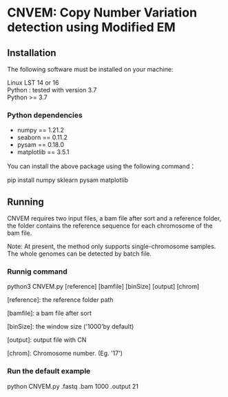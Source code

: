 # CNVEM: Copy Number Variation detection using Modified EM

## Installation
The following software must be installed on your machine:

Linux LST 14 or 16 <br/>
Python : tested with version 3.7<br/>
Python >= 3.7<br/>

### Python dependencies
* numpy == 1.21.2
* seaborn == 0.11.2
* pysam == 0.18.0
* matplotlib == 3.5.1

You can install the above package using the following command：

pip install numpy sklearn pysam matplotlib


## Running
CNVEM requires two input files, a bam file after sort and a reference folder, the folder contains the reference sequence for each chromosome of the bam file.

Note: At present, the method only supports single-chromosome samples. The whole genomes can be detected by batch file.

### Runnig command
python3 CNVEM.py [reference] [bamfile] [binSize] [output] [chrom]

[reference]: the reference folder path

[bamfile]: a bam file after sort

[binSize]: the window size ('1000'by default)

[output]: output file with CN

[chrom]: Chromosome number. (Eg. '17')

### Run the default example
python CNVEM.py .fastq .bam 1000 .output 21
